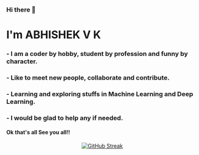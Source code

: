 ### Hi there 👋
# I'm ABHISHEK V K<br>

### - I am a coder by hobby, student by profession and funny by character.
### - Like to meet new people, collaborate and contribute.
### - Learning and exploring stuffs in Machine Learning and Deep Learning.
### - I would be glad to help any if needed.<br>

#### Ok that's all See you all!!
<div align="center">
<a href="https://github.com/AstralCoder581">
   <a href="https://git.io/streak-stats"><img src="https://streak-stats.demolab.com?user=AstralCoder581&theme=highcontrast" alt="GitHub Streak" /></a>
</a>
</div>


<!--
**AstralCoder581/AstralCoder581** is a ✨ _special_ ✨ repository because its `README.md` (this file) appears on your GitHub profile.

Here are some ideas to get you started:

- 🔭 I’m currently working on ...
- 🌱 I’m currently learning ...
- 👯 I’m looking to collaborate on ...
- 🤔 I’m looking for help with ...
- 💬 Ask me about ...
- 📫 How to reach me: ...
- 😄 Pronouns: ...
- ⚡ Fun fact: ...
-->
